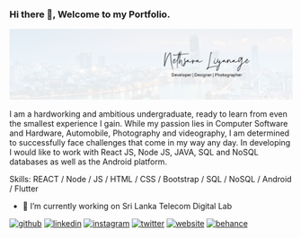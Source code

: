 ### Hi there 👋, Welcome to my Portfolio.
![I am Nethsara Liyanage](https://github.com/nethsaraLiyanage/nethsaraliyanage.github.io/blob/master/profile%20card.png)

I am a hardworking and ambitious undergraduate, ready to learn from even the smallest experience I gain. While my passion lies in Computer Software and Hardware, Automobile, Photography and videography, I am determined to successfully face challenges that come in my way any day.
In developing I would like to work with React JS, Node JS, JAVA, SQL and NoSQL databases as well as the Android platform.

Skills: REACT / Node / JS / HTML / CSS / Bootstrap / SQL / NoSQL / Android / Flutter

- 🔭 I’m currently working on Sri Lanka Telecom Digital Lab  


[<img src='https://cdn.jsdelivr.net/npm/simple-icons@3.0.1/icons/github.svg' alt='github' height='30'>](https://github.com/nethsaraLiyanage)   [<img src='https://cdn.jsdelivr.net/npm/simple-icons@3.0.1/icons/linkedin.svg' alt='linkedin' height='30'>](https://www.linkedin.com/in/nethsara-liyanage/)   [<img src='https://cdn.jsdelivr.net/npm/simple-icons@3.0.1/icons/instagram.svg' alt='instagram' height='30'>](https://www.instagram.com/nxtha.__/)   [<img src='https://cdn.jsdelivr.net/npm/simple-icons@3.0.1/icons/twitter.svg' alt='twitter' height='30'>](https://twitter.com/_nXtha_)  [<img src='https://cdn.jsdelivr.net/npm/simple-icons@3.0.1/icons/icloud.svg' alt='website' height='30'>](https://nethsaraliyanage.github.io/)    [<img src='https://cdn.jsdelivr.net/npm/simple-icons@3.0.1/icons/behance.svg' alt='behance' height='30'>](https://www.behance.net/nethsarliyanag)  


<!--
[![Anurag's GitHub stats](https://github-readme-stats.vercel.app/api?username=nethsaraLiyanage)](https://github.com/anuraghazra/github-readme-stats)
-->
<!--
**nethsaraLiyanage/nethsaraLiyanage** is a ✨ _special_ ✨ repository because its `README.md` (this file) appears on your GitHub profile.

Here are some ideas to get you started:

- 🔭 I’m currently working on ...
- 🌱 I’m currently learning ...
- 👯 I’m looking to collaborate on ...
- 🤔 I’m looking for help with ...
- 💬 Ask me about ...
- 📫 How to reach me: ...
- 😄 Pronouns: ...
- ⚡ Fun fact: ...
-->
